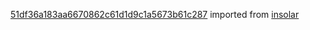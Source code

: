 [51df36a183aa6670862c61d1d9c1a5673b61c287](https://github.com/insolar/insolar/commit/51df36a183aa6670862c61d1d9c1a5673b61c287) imported from [insolar](https://github.com/insolar/insolar)
